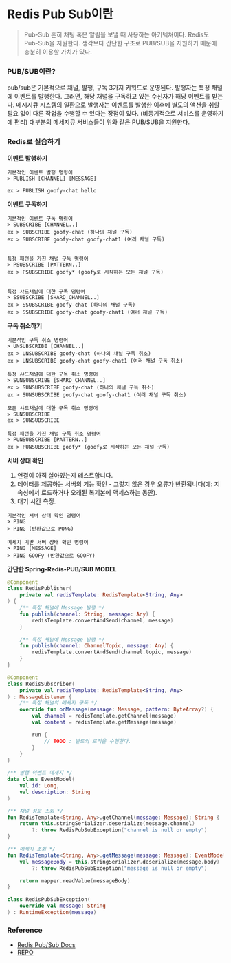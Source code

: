 # Redis Pub Sub이란

> Pub-Sub 흔히 채팅 혹은 알림을 보낼 때 사용하는 아키텍쳐이다. Redis도 Pub-Sub을 지원한다. 생각보다 간단한 구조로 PUB/SUB을 지원하기 때문에 충분히 이용할 가치가 있다.

### PUB/SUB이란?

pub/sub은 기본적으로 채널, 발행, 구독 3가지 키워드로 운영된다. 발행자는 특정 채널에 이벤트를 발행한다. 그러면, 해당 채널을 구독하고 있는 수신자가 해당 이벤트를 받는다. 메시지큐 시스템의 일환으로
발행자는 이벤트를 발행한 이후에 별도의 액션을 취할 필요 없이 다른 작업을 수행할 수 있다는 장점이 있다. (비동기적으로 서비스를 운영하기에 편리) 대부분의 메세지큐 서비스들이 위와 같은 PUB/SUB을 지원한다.

### Redis로 실습하기

**이벤트 발행하기**

```
기본적인 이벤트 발행 명령어
> PUBLISH [CHANNEL] [MESSAGE]

ex > PUBLISH goofy-chat hello
```

**이벤트 구독하기**

```
기본적인 이벤트 구독 명령어
> SUBSCRIBE [CHANNEL..]
ex > SUBSCRIBE goofy-chat (하나의 채널 구독)
ex > SUBSCRIBE goofy-chat goofy-chat1 (여러 채널 구독) 


특정 패턴을 가진 채널 구독 명령어
> PSUBSCRIBE [PATTERN..]
ex > PSUBSCRIBE goofy* (goofy로 시작하는 모든 채널 구독)


특정 샤드채널에 대한 구독 명령어
> SSUBSCRIBE [SHARD_CHANNEL..]
ex > SSUBSCRIBE goofy-chat (하나의 채널 구독)
ex > SSUBSCRIBE goofy-chat goofy-chat1 (여러 채널 구독) 
```

**구독 취소하기**

```
기본적인 구독 취소 명령어
> UNSUBSCRIBE [CHANNEL..]
ex > UNSUBSCRIBE goofy-chat (하나의 채널 구독 취소)
ex > UNSUBSCRIBE goofy-chat goofy-chat1 (여러 채널 구독 취소) 

특정 샤드채널에 대한 구독 취소 명령어
> SUNSUBSCRIBE [SHARD_CHANNEL..]
ex > SUNSUBSCRIBE goofy-chat (하나의 채널 구독 취소)
ex > SUNSUBSCRIBE goofy-chat goofy-chat1 (여러 채널 구독 취소) 

모든 샤드채널에 대한 구독 취소 명령어
> SUNSUBSCRIBE
ex > SUNSUBSCRIBE

특정 패턴을 가진 채널 구독 취소 명령어
> PUNSUBSCRIBE [PATTERN..]
ex > PUNSUBSCRIBE goofy* (goofy로 시작하는 모든 채널 구독)
```

**서버 상태 확인**

1. 연결이 아직 살아있는지 테스트합니다.
2. 데이터를 제공하는 서버의 기능 확인 - 그렇지 않은 경우 오류가 반환됩니다(예: 지속성에서 로드하거나 오래된 복제본에 액세스하는 동안).
3. 대기 시간 측정.

```
기본적인 서버 상태 확인 명령어
> PING
> PING (반환값으로 PONG)

메세지 기반 서버 상태 확인 명령어
> PING [MESSAGE]
> PING GOOFy (반환값으로 GOOFY)
```

**간단한 Spring-Redis-PUB/SUB MODEL**

```kotlin
@Component
class RedisPublisher(
    private val redisTemplate: RedisTemplate<String, Any>
) {
    /** 특정 채널에 Message 발행 */
    fun publish(channel: String, message: Any) {
        redisTemplate.convertAndSend(channel, message)
    }

    /** 특정 채널에 Message 발행 */
    fun publish(channel: ChannelTopic, message: Any) {
        redisTemplate.convertAndSend(channel.topic, message)
    }
}

@Component
class RedisSubscriber(
    private val redisTemplate: RedisTemplate<String, Any>
) : MessageListener {
    /** 특정 채널의 메세지 구독 */
    override fun onMessage(message: Message, pattern: ByteArray?) {
        val channel = redisTemplate.getChannel(message)
        val content = redisTemplate.getMessage(message)

        run {
            // TODO : 별도의 로직을 수행한다.
        }
    }
}

/** 발행 이벤트 메세지 */
data class EventModel(
    val id: Long,
    val description: String
)

/** 채널 정보 조회 */
fun RedisTemplate<String, Any>.getChannel(message: Message): String {
    return this.stringSerializer.deserialize(message.channel)
        ?: throw RedisPubSubException("channel is null or empty")
}

/** 메세지 조회 */
fun RedisTemplate<String, Any>.getMessage(message: Message): EventModel {
    val messageBody = this.stringSerializer.deserialize(message.body)
        ?: throw RedisPubSubException("message is null or empty")

    return mapper.readValue(messageBody)
}

class RedisPubSubException(
    override val message: String
) : RuntimeException(message)
```

### Reference

- [Redis Pub/Sub Docs](https://redis.io/docs/manual/pubsub/)
- [REPO](https://github.com/DongGeon0908/pratice-redis)
